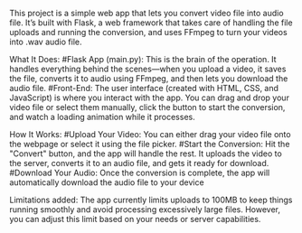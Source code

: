 This project is a simple web app that lets you convert video file into audio file. 
It’s built with Flask, a web framework that takes care of handling the file uploads and running the conversion, 
and uses FFmpeg to turn your videos into .wav audio file.

What It Does:
#Flask App (main.py): This is the brain of the operation. 
It handles everything behind the scenes—when you upload a video, it saves the file, converts it to audio using FFmpeg, and then lets you download the audio file.
#Front-End: The user interface (created with HTML, CSS, and JavaScript) is where you interact with the app. 
You can drag and drop your video file or select them manually, click the button to start the conversion, and watch a loading animation while it processes.

How It Works:
#Upload Your Video: You can either drag your video file onto the webpage or select it using the file picker.
#Start the Conversion: Hit the "Convert" button, and the app will handle the rest. 
It uploads the video to the server, converts it to an audio file, and gets it ready for download.
#Download Your Audio: Once the conversion is complete, the app will automatically download the audio file to your device

Limitations added:
The app currently limits uploads to 100MB to keep things running smoothly and avoid processing excessively large files. 
However, you can adjust this limit based on your needs or server capabilities.
